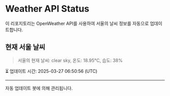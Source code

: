 
# Weather API Status

이 리포지토리는 OpenWeather API를 사용하여 서울의 날씨 정보를 자동으로 업데이트합니다.

## 현재 서울 날씨
> 서울의 현재 날씨: clear sky, 온도: 18.95°C, 습도: 38%

⏳ 업데이트 시간: 2025-03-27 06:50:56 (UTC)

---
자동 업데이트 봇에 의해 관리됩니다.
